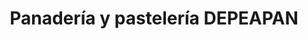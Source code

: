 ---
title: "Panadería y pastelería DEPEAPAN"
url: /cali/panaderia-y-pasteleria-depeapan/
shop: Bäckerei
---